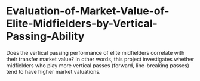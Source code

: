 # Evaluation-of-Market-Value-of-Elite-Midfielders-by-Vertical-Passing-Ability
Does the vertical passing performance of elite midfielders correlate with their transfer market value? In other words, this project investigates whether midfielders who play more vertical passes (forward, line-breaking passes) tend to have higher market valuations.
